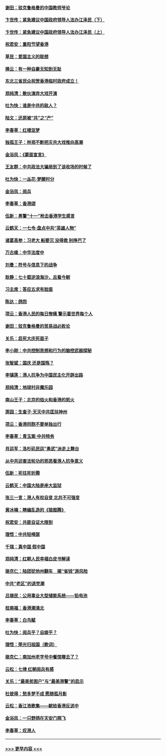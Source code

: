 #### [谢田：驳克鲁格曼的中国教师爷论](../pages/nsc993/n11575034.md?t=10090544) 
#### [卞世传：紧急建议中国政府领导人法办江泽民（下）](../pages/nsc993/n11573390.md?t=10090544) 
#### [卞世传：紧急建议中国政府领导人法办江泽民（上）](../pages/nsc993/n11573208.md?t=10090544) 
#### [祝君安：重阳节望香港](../pages/nsc993/n11573190.md?t=10090544) 
#### [草民：爱国主义的联想](../pages/nsc993/n11572333.md?t=10090544) 
#### [拂云：有一种自豪无知到无耻](../pages/nsc993/n11572006.md?t=10090544) 
#### [东北三省民众祝贺香港临时政府成立！](../pages/nsc993/n11571215.md?t=10090544) 
#### [郑纯清：散伙演弃大戏开演](../pages/nsc993/n11570826.md?t=10090544) 
#### [吐为快：谁是中共的敌人？](../pages/nsc993/n11570817.md?t=10090544) 
#### [陆文：还原被“共”之“产”](../pages/nsc993/n11570798.md?t=10090544) 
#### [李春草：红楼沤梦](../pages/nsc993/n11569673.md?t=10090544) 
#### [独孤王子：林郑不断把灭共大戏推向高潮](../pages/nsc993/n11569381.md?t=10090544) 
#### [金浴凤：《蒙面宣言》](../pages/nsc993/n11569368.md?t=10090544) 
#### [王友群：中共政法大骗局到了该收场的时候了](../pages/nsc993/n11568940.md?t=10090544) 
#### [吐为快：一丛花‧梦醒时分](../pages/nsc993/n11567491.md?t=10090544) 
#### [金浴凤：阅兵](../pages/nsc993/n11567454.md?t=10090544) 
#### [李春草：香港颂](../pages/nsc993/n11567444.md?t=10090544) 
#### [伍新：黑警“十一”枪击香港学生感言](../pages/nsc993/n11567426.md?t=10090544) 
#### [云鹤天：一七令‧盘点中共“英雄人物”](../pages/nsc993/n11567091.md?t=10090544) 
#### [诸葛高参：习老大 船要沉 没得救 别挣巴了](../pages/nsc993/n11566976.md?t=10090544) 
#### [万古缘：中华法度中](../pages/nsc993/n11566726.md?t=10090544) 
#### [刘曼：符号与信息下的战争](../pages/nsc993/n11564655.md?t=10090544) 
#### [耿静：七十载逆浪淘沙，且看今朝](../pages/nsc993/n11564520.md?t=10090544) 
#### [习主席：答应五求有脸面](../pages/nsc993/n11563953.md?t=10090544) 
#### [陈达：鸽怨](../pages/nsc993/n11561879.md?t=10090544) 
#### [项云：香港人民的每日惨痛  警示着世界每个人](../pages/nsc993/n11559273.md?t=10090544) 
#### [谢田：驳克鲁格曼的贸易战必败论](../pages/nsc993/n11555840.md?t=10090544) 
#### [关乐：启死大庆死面子](../pages/nsc993/n11556823.md?t=10090544) 
#### [李小刚：中共控制思想和行为的脑控武器探秘](../pages/nsc993/n11556776.md?t=10090544) 
#### [张智斌：国庆  还是国殇？](../pages/nsc993/n11556617.md?t=10090544) 
#### [李镇莲：港人抗争为中国民主化开辟出路](../pages/nsc993/n11556570.md?t=10090544) 
#### [郑纯清：地球村非魔乐园](../pages/nsc993/n11555415.md?t=10090544) 
#### [南山王子：北京的焰火和香港的怒火](../pages/nsc993/n11555318.md?t=10090544) 
#### [莲园：生查子·天灭中共匡扶神州](../pages/nsc993/n11555302.md?t=10090544) 
#### [项云：香港同胞不要单独出行](../pages/nsc993/n11555276.md?t=10090544) 
#### [李春草：青玉案‧中共特务](../pages/nsc993/n11552356.md?t=10090544) 
#### [肖运军：洛杉矶民运“勇武”派走上舞台](../pages/nsc993/n11551595.md?t=10090544) 
#### [从中共迫害法轮功的邪恶看港人抗争意义](../pages/nsc993/n11540858.md?t=10090544) 
#### [伍新：死往死折腾](../pages/nsc993/n11550174.md?t=10090544) 
#### [云鹤天：中国大陆是座大监狱](../pages/nsc993/n11550155.md?t=10090544) 
#### [张三一言：港人有权自变 北共不可强变](../pages/nsc993/n11550132.md?t=10090544) 
#### [黄冰楠：瞎编乱造的《狼图腾》](../pages/nsc993/n11550082.md?t=10090544) 
#### [祝君安：共匪自证大限到](../pages/nsc993/n11550041.md?t=10090544) 
#### [理悟：中共轻嘚瑟](../pages/nsc993/n11547978.md?t=10090544) 
#### [千瑞：真中国 假中国](../pages/nsc993/n11547865.md?t=10090544) 
#### [郑纯清：红朝人民幸福白皮书解读](../pages/nsc993/n11547499.md?t=10090544) 
#### [骆克仁：陆团犹他州翻车　揭“省钱”游风险](../pages/nsc993/n11546977.md?t=10090544) 
#### [中共“老区”的退党潮](../pages/nsc993/n11545995.md?t=10090544) 
#### [吕锡民：公用事业大型储能系统——铅电池](../pages/nsc993/n11545701.md?t=10090544) 
#### [桂南福：香港潮涌北](../pages/nsc993/n11545682.md?t=10090544) 
#### [李春草：白鸟赋](../pages/nsc993/n11545663.md?t=10090544) 
#### [吐为快：阅兵乎？自娱乎？](../pages/nsc993/n11545625.md?t=10090544) 
#### [理悟：荣光归祖国（歌词）](../pages/nsc993/n11545616.md?t=10090544) 
#### [骆克仁：南加州老字号中餐馆哪去了？](../pages/nsc993/n11545120.md?t=10090544) 
#### [云松：七律 红朝阅兵有感](../pages/nsc993/n11542394.md?t=10090544) 
#### [关乐：“最美贫困户”与“最美港警”的启示](../pages/nsc993/n11542252.md?t=10090544) 
#### [杜彼得：愁多梦不成 愿随孤月影](../pages/nsc993/n11540296.md?t=10090544) 
#### [云松：香江浩歌集——献给香港反送中](../pages/nsc993/n11540149.md?t=10090544) 
#### [金浴凤：一只野鸽在天安门翔飞](../pages/nsc993/n11540280.md?t=10090544) 
#### [李春草：叹港人](../pages/nsc993/n11540119.md?t=10090544) 

----
#### [ >>> 更早内容 <<< ](../indexes/nsc993-earlier.md)
